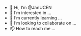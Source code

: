 - 👋 Hi, I’m @JanUCEN
- 👀 I’m interested in ...
- 🌱 I’m currently learning ...
- 💞️ I’m looking to collaborate on ...
- 📫 How to reach me ...

<!---
JanUCEN/JanUCEN is a ✨ special ✨ repository because its `README.md` (this file) appears on your GitHub profile.
You can click the Preview link to take a look at your changes.
--->
